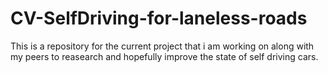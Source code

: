# CV-SelfDriving-for-laneless-roads
This is a repository for the current project that i am working on along with my peers to reasearch and hopefully improve the state of self driving cars.
